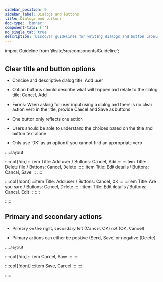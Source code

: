 ```yaml
---
sidebar_position: 9
sidebar_label: Dialogs and buttons
title: Dialogs and buttons
doc-type: 'banner'
component-tabs: ['']
no_single_tab: true
description: 'Discover guidelines for writing dialogs and button labels to ensure clear and actionable instructions. This section helps you create effective prompts and calls to action that enhance user interaction.'
---
```


import Guideline from '@site/src/components/Guideline';

#

## Clear title and button options

- Concise and descriptive dialog title: Add user

- Option buttons should describe what will happen and relate to the dialog title: Cancel, Add

- Forms: When asking for user input using a dialog and there is no clear action verb in the title, provide Cancel and Save as buttons

- One button only reflects one action

- Users should be able to understand the choices based on the title and button text alone

- Only use ‘OK’ as an option if you cannot find an appropriate verb

:::::layout

::::col
[!do]
:::item
Title: Add user  / Buttons: Cancel, Add
:::
:::item
Title: Delete file  / Buttons: Cancel, Delete
:::
:::item
Title: Edit details  / Buttons: Cancel, Save
:::
::::

::::col
[!dont]
:::item
Title: Add user  / Buttons: Cancel, OK
:::
:::item
Title: Are you sure  / Buttons: Cancel, Delete
:::
:::item
Title: Edit details  / Buttons: Cancel, Edit
:::
::::

:::::

## Primary and secondary actions

- Primary on the right, secondary left (Cancel, OK) not (OK, Cancel)

- Primary actions can either be positive (Send, Save) or negative (Delete)

:::::layout

::::col
[!do]
:::item
Cancel, Save
:::
::::

::::col
[!dont]
:::item
Save, Cancel
:::
::::

:::::
